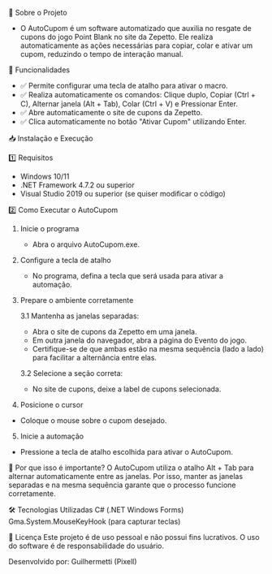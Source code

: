 📌 Sobre o Projeto
- O AutoCupom é um software automatizado que auxilia no resgate de cupons do jogo Point Blank no site da Zepetto. Ele realiza automaticamente as ações necessárias para copiar, colar e ativar um cupom, reduzindo o tempo de interação manual.

🚀 Funcionalidades
- ✅ Permite configurar uma tecla de atalho para ativar o macro.
- ✅ Realiza automaticamente os comandos: Clique duplo, Copiar (Ctrl + C), Alternar janela (Alt + Tab), Colar (Ctrl + V) e Pressionar Enter.
- ✅ Abre automaticamente o site de cupons da Zepetto.
- ✅ Clica automaticamente no botão "Ativar Cupom" utilizando Enter.

📥 Instalação e Execução

1️⃣ Requisitos
- Windows 10/11
- .NET Framework 4.7.2 ou superior
- Visual Studio 2019 ou superior (se quiser modificar o código)

2️⃣ Como Executar o AutoCupom
1. Inicie o programa
   - Abra o arquivo AutoCupom.exe.

2. Configure a tecla de atalho
   - No programa, defina a tecla que será usada para ativar a automação.

3. Prepare o ambiente corretamente
   
   3.1 Mantenha as janelas separadas:
    - Abra o site de cupons da Zepetto em uma janela.
    - Em outra janela do navegador, abra a página do Evento do jogo.
    - Certifique-se de que ambas estão na mesma sequência (lado a lado) para facilitar a alternância entre elas.

    3.2 Selecione a seção correta:
    - No site de cupons, deixe a label de cupons selecionada.
    
4. Posicione o cursor
  - Coloque o mouse sobre o cupom desejado.

5. Inicie a automação
  - Pressione a tecla de atalho escolhida para ativar o AutoCupom.

📌 Por que isso é importante?
O AutoCupom utiliza o atalho Alt + Tab para alternar automaticamente entre as janelas. Por isso, manter as janelas separadas e na mesma sequência garante que o processo funcione corretamente.

🛠 Tecnologias Utilizadas
C# (.NET Windows Forms)
Gma.System.MouseKeyHook (para capturar teclas)

📜 Licença
Este projeto é de uso pessoal e não possui fins lucrativos. O uso do software é de responsabilidade do usuário.

Desenvolvido por: Guilhermetti (Pixell)
